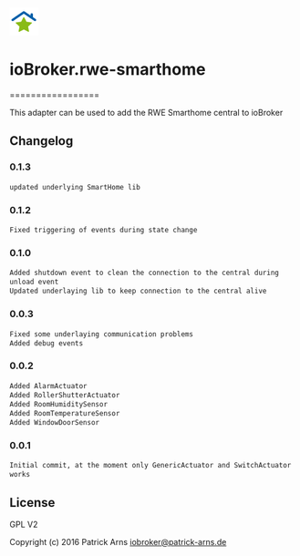 ![Logo](admin/rwe-smarthome.png)
# ioBroker.rwe-smarthome
=================

This adapter can be used to add the RWE Smarthome central to ioBroker

## Changelog

### 0.1.3
    updated underlying SmartHome lib

### 0.1.2
    Fixed triggering of events during state change
    
### 0.1.0
    Added shutdown event to clean the connection to the central during unload event
    Updated underlaying lib to keep connection to the central alive
    
### 0.0.3
    Fixed some underlaying communication problems
    Added debug events
    
### 0.0.2
    Added AlarmActuator
    Added RollerShutterActuator
    Added RoomHumiditySensor
    Added RoomTemperatureSensor
    Added WindowDoorSensor

### 0.0.1
    Initial commit, at the moment only GenericActuator and SwitchActuator works
        
## License
GPL V2

Copyright (c) 2016 Patrick Arns <iobroker@patrick-arns.de>